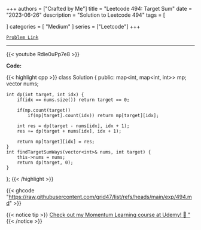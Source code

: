 
+++
authors = ["Crafted by Me"]
title = "Leetcode 494: Target Sum"
date = "2023-06-26"
description = "Solution to Leetcode 494"
tags = [
    
]
categories = [
    "Medium"
]
series = ["Leetcode"]
+++



[`Problem Link`](https://leetcode.com/problems/target-sum/description/)

---

{{< youtube Rdie0uPp7e8 >}}

**Code:**

{{< highlight cpp >}}
class Solution {
public:
    map<int, map<int, int>> mp;
    vector<int> nums;
    
    int dp(int target, int idx) {
        if(idx == nums.size()) return target == 0;
        
        if(mp.count(target))
            if(mp[target].count(idx)) return mp[target][idx];
        
        int res = dp(target - nums[idx], idx + 1);
        res += dp(target + nums[idx], idx + 1);
        
        return mp[target][idx] = res;
    }
    int findTargetSumWays(vector<int>& nums, int target) {
        this->nums = nums;
        return dp(target, 0);
    }
};
{{< /highlight >}}

{{< ghcode "https://raw.githubusercontent.com/grid47/list/refs/heads/main/exp/494.md" >}}

{{< notice tip >}}
[Check out my Momentum Learning course at Udemy! 🚀 "](https://www.udemy.com/course/blind-75-the-data-structures-and-algorithms-essentials/)
{{< /notice >}}

